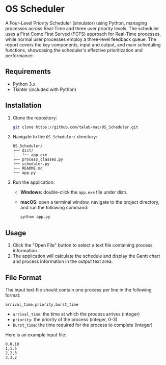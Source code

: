 # OS Scheduler

A Four-Level Priority Scheduler (simulator) using Python, managing processes across Real-Time and three user priority levels. The scheduler uses a First Come First Served (FCFS) approach for Real-Time processes, while normal user processes employ a three-level feedback queue. The report covers the key components, input and output, and main scheduling functions, showcasing the scheduler's effective prioritization and performance.


## Requirements

- Python 3.x
- Tkinter (included with Python)

## Installation

1. Clone the repository:

   ```bash
   git clone https://github.com/taleb-mac/OS_Scheduler.git
   ```

2. Navigate to the `OS_Scheduler/` directory:

   ```
   OS_Scheduler/
   ├── dist/
   │   └── app.exe
   ├── process_classes.py
   ├── scheduler.py
   ├── README.md
   └── app.py
   ```

3. Run the application:

   - **Windows**: double-click the `app.exe` file under dist/.
   - **macOS**: open a terminal window, navigate to the project directory, and run the following command:

     ```bash
     python app.py
     ```

## Usage

1. Click the "Open File" button to select a text file containing process information.
2. The application will calculate the schedule and display the Gantt chart and process information in the output text area.

## File Format

The input text file should contain one process per line in the following format:

```
arrival_time,priority,burst_time
```

- `arrival_time`: the time at which the process arrives (integer)
- `priority`: the priority of the process (integer, 0-3)
- `burst_time`: the time required for the process to complete (integer)

Here is an example input file:

```
0,0,10
1,1,5
2,2,3
3,3,2
```
